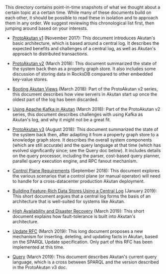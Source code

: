 This directory contains point-in-time snapshots of what we thought about a
certain topic at a certain time. While many of these documents build on each
other, it should be possible to read these in isolation and to approach them in
any order. We suggest reviewing this chronological list first, then jumping
around based on your interests.

- [ProtoAkutan v1](protoakutan_v1.md) (November 2017): This document introduces
  Akutan's basic architecture, which is based around a central log. It describes
  the expected benefits and challenges of a central log, as well as Akutan's
  approach to distributed transactions.

- [ProtoAkutan v2](protoakutan_v2.md) (March 2018): This document summarized the
  state of the system back then as a property graph store. It also includes some
  discussion of storing data in RocksDB compared to other embedded key-value
  stores.

- [Booting Akutan Views](booting_views.md) (March 2018): Part of the
  ProtoAkutan v2 series, this document describes how view servers in Akutan start up
  once the oldest part of the log has been discarded.

- [Using Apache Kafka in Akutan](kafka.md) (March 2018): Part of the ProtoAkutan v2
  series, this document describes challenges with using Kafka as Akutan's log, and
  why it might not be a great fit.

- [ProtoAkutan v3](protoakutan_v3.md) (August 2018): This document summarized the
  state of the system back then, after adapting it from a property graph store
  to a knowledge graph store. It describes the overall system components (which
  are still accurate) and the query language at that time (which has evolved
  significantly since; see the Query doc below). It includes details on the
  query processor, including the parser, cost-based query planner, parallel
  query execution engine, and RPC fanout mechanism.

- [Control Plane Requirements](control_plane.md) (September 2018): This document
  explores the various scenarios that a control plane (or manual operator) will
  need to handle for a cross-datacenter production Akutan deployment.

- [Building Feature-Rich Data Stores Using a Central Log](central_log_arch.md)
  (January 2019): This short document argues that a central log forms the
  basis of an architecture that is well-suited for systems like Akutan.

- [High Availability and Disaster Recovery](high_availability.md) (March 2019):
  This short document explains how fault-tolerance is built into Akutan's
  architecture.

- [Update RFC](rfc_update.md) (March 2019): This long document proposes a new
  mechanism for inserting, deleting, and updating facts in Akutan, based on the
  SPARQL Update specification. Only part of this RFC has been implemented at
  this time.

- [Query](query.md) (March 2019): This document describes Akutan's current query
  language, which is a cross between SPARQL and the version described in the
  ProtoAkutan v3 doc.
